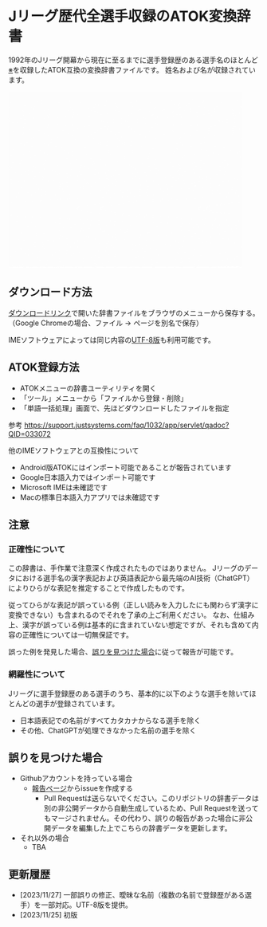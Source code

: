 # Jリーグ歴代全選手収録のATOK変換辞書

1992年のJリーグ開幕から現在に至るまでに選手登録歴のある選手名のほとんど[※](#網羅性について)を収録したATOK互換の変換辞書ファイルです。
姓名および名が収録されています。

![demo](./demo.gif)

## ダウンロード方法

[ダウンロードリンク](https://raw.githubusercontent.com/belltailjp/jleague-all-players-atok-dictionary/master/J%E3%83%AA%E3%83%BC%E3%82%B0%E6%AD%B4%E4%BB%A3%E5%85%A8%E9%81%B8%E6%89%8BATOK%E5%A4%89%E6%8F%9B%E8%BE%9E%E6%9B%B8.txt)で開いた辞書ファイルをブラウザのメニューから保存する。
（Google Chromeの場合、ファイル → ページを別名で保存）

IMEソフトウェアによっては同じ内容の[UTF-8版](https://raw.githubusercontent.com/belltailjp/jleague-all-players-atok-dictionary/master/J%E3%83%AA%E3%83%BC%E3%82%B0%E6%AD%B4%E4%BB%A3%E5%85%A8%E9%81%B8%E6%89%8BATOK%E5%A4%89%E6%8F%9B%E8%BE%9E%E6%9B%B8_utf8.txt)も利用可能です。


## ATOK登録方法

* ATOKメニューの辞書ユーティリティを開く
* 「ツール」メニューから「ファイルから登録・削除」
* 「単語一括処理」画面で、先ほどダウンロードしたファイルを指定

参考
https://support.justsystems.com/faq/1032/app/servlet/qadoc?QID=033072


他のIMEソフトウェアとの互換性について
* Android版ATOKにはインポート可能であることが報告されています
* Google日本語入力ではインポート可能です
* Microsoft IMEは未確認です
* Macの標準日本語入力アプリでは未確認です


## 注意

### 正確性について

この辞書は、手作業で注意深く作成されたものではありません。
Jリーグのデータにおける選手名の漢字表記および英語表記から最先端のAI技術（ChatGPT）によりひらがな表記を推定することで作成したものです。

従ってひらがな表記が誤っている例（正しい読みを入力したにも関わらず漢字に変換できない）も含まれるのでそれを了承の上ご利用ください。
なお、仕組み上、漢字が誤っている例は基本的に含まれていない想定ですが、それも含めて内容の正確性については一切無保証です。

誤った例を発見した場合、[誤りを見つけた場合](#誤りを見つけた場合)に従って報告が可能です。


### 網羅性について

Jリーグに選手登録歴のある選手のうち、基本的に以下のような選手を除いてほとんどの選手が登録されています。
* 日本語表記での名前がすべてカタカナからなる選手を除く
* その他、ChatGPTが処理できなかった名前の選手を除く


## 誤りを見つけた場合

* Githubアカウントを持っている場合
  * [報告ページ](https://github.com/belltailjp/jleague-all-players-atok-dictionary/issues)からissueを作成する
    * Pull Requestは送らないでください。このリポジトリの辞書データは別の非公開データから自動生成しているため、Pull Requestを送ってもマージされません。その代わり、誤りの報告があった場合に非公開データを編集した上でこちらの辞書データを更新します。
* それ以外の場合
  * TBA


## 更新履歴
* [2023/11/27] 一部誤りの修正、曖昧な名前（複数の名前で登録歴がある選手）を一部対応。UTF-8版を提供。
* [2023/11/25] 初版
